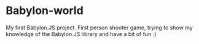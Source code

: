 # Babylon-world
My first Babylon.JS project. First person shooter game, trying to show my knowledge of the Babylon.JS library and have a bit of fun :)
